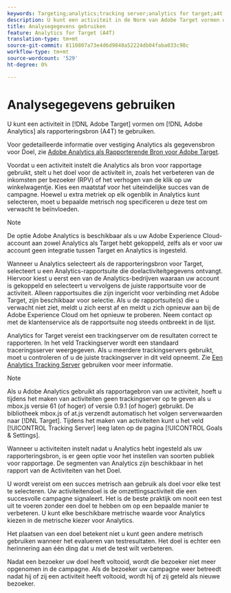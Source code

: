 ```yaml
---
keywords: Targeting;analytics;tracking server;analytics for target;a4t
description: U kunt een activiteit in de Norm van Adobe Target vormen om Adobe Analytics als rapporteringsbron (A4T) te gebruiken.
title: Analysegegevens gebruiken
feature: Analytics for Target (A4T)
translation-type: tm+mt
source-git-commit: 8110807a73e4d6d9848a52224db04faba033c98c
workflow-type: tm+mt
source-wordcount: '529'
ht-degree: 0%

---
```



# Analysegegevens gebruiken

U kunt een activiteit in [!DNL Adobe Target] vormen om [!DNL Adobe Analytics] als rapporteringsbron (A4T) te gebruiken.

Voor gedetailleerde informatie over vestiging Analytics als gegevensbron voor Doel, zie [Adobe Analytics als Rapporterende Bron voor Adobe Target](/help/c-integrating-target-with-mac/a4t/a4t.md).

Voordat u een activiteit instelt die Analytics als bron voor rapportage gebruikt, stelt u het doel voor de activiteit in, zoals het verbeteren van de inkomsten per bezoeker (RPV) of het verhogen van de klik op uw winkelwagentje. Kies een maatstaf voor het uiteindelijke succes van de campagne. Hoewel u extra metriek op elk ogenblik in Analytics kunt selecteren, moet u bepaalde metrisch nog specificeren u deze test om verwacht te beïnvloeden.

>[!NOTE]
>
>De optie Adobe Analytics is beschikbaar als u uw Adobe Experience Cloud-account aan zowel Analytics als Target hebt gekoppeld, zelfs als er voor uw account geen integratie tussen Target en Analytics is ingesteld.

Wanneer u Analytics selecteert als de rapporteringsbron voor Target, selecteert u een Analytics-rapportsuite die doelactiviteitgegevens ontvangt. Hiervoor kiest u eerst een van de Analytics-bedrijven waaraan uw account is gekoppeld en selecteert u vervolgens de juiste rapportsuite voor de activiteit. Alleen rapportsuites die zijn ingericht voor verbinding met Adobe Target, zijn beschikbaar voor selectie. Als u de rapportsuite(s) die u verwacht niet ziet, meldt u zich eerst af en meldt u zich opnieuw aan bij de Adobe Experience Cloud om het opnieuw te proberen. Neem contact op met de klantenservice als de rapportsuite nog steeds ontbreekt in de lijst.

Analytics for Target vereist een trackingserver om de resultaten correct te rapporteren. In het veld Trackingserver wordt een standaard traceringsserver weergegeven. Als u meerdere trackingservers gebruikt, moet u controleren of u de juiste trackingserver in dit veld opneemt. Zie [Een Analytics Tracking Server](/help/c-integrating-target-with-mac/a4t/analytics-tracking-server.md#task_72077BA7E93C4A65A715A18F32228823) gebruiken voor meer informatie.

>[!NOTE]
>
>Als u Adobe Analytics gebruikt als rapportagebron van uw activiteit, hoeft u tijdens het maken van activiteiten geen trackingserver op te geven als u mbox.js versie 61 (of hoger) of versie 0.9.1 (of hoger) gebruikt. De bibliotheek mbox.js of at.js verzendt automatisch het volgen serverwaarden naar [!DNL Target]. Tijdens het maken van activiteiten kunt u het veld [!UICONTROL Tracking Server] leeg laten op de pagina [!UICONTROL Goals & Settings].

Wanneer u activiteiten instelt nadat u Analytics hebt ingesteld als uw rapporteringsbron, is er geen optie voor het instellen van soorten publiek voor rapportage. De segmenten van Analytics zijn beschikbaar in het rapport van de Activiteiten van het Doel.

U wordt vereist om een succes metrisch aan gebruik als doel voor elke test te selecteren. Uw activiteitendoel is de omzettingsactiviteit die een succesvolle campagne signaleert. Het is de beste praktijk om nooit een test uit te voeren zonder een doel te hebben om op een bepaalde manier te verbeteren. U kunt elke beschikbare metrische waarde voor Analytics kiezen in de metrische kiezer voor Analytics.

Het plaatsen van een doel betekent niet u kunt geen andere metrisch gebruiken wanneer het evalueren van testresultaten. Het doel is echter een herinnering aan één ding dat u met de test wilt verbeteren.

Nadat een bezoeker uw doel heeft voltooid, wordt die bezoeker niet meer opgenomen in de campagne. Als de bezoeker uw campagne weer betreedt nadat hij of zij een activiteit heeft voltooid, wordt hij of zij geteld als nieuwe bezoeker.

